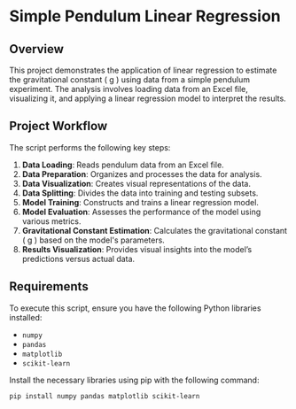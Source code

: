 # Simple Pendulum Linear Regression

## Overview

This project demonstrates the application of linear regression to estimate the gravitational constant \( g \) using data from a simple pendulum experiment. The analysis involves loading data from an Excel file, visualizing it, and applying a linear regression model to interpret the results.

## Project Workflow

The script performs the following key steps:

1. **Data Loading**: Reads pendulum data from an Excel file.
2. **Data Preparation**: Organizes and processes the data for analysis.
3. **Data Visualization**: Creates visual representations of the data.
4. **Data Splitting**: Divides the data into training and testing subsets.
5. **Model Training**: Constructs and trains a linear regression model.
6. **Model Evaluation**: Assesses the performance of the model using various metrics.
7. **Gravitational Constant Estimation**: Calculates the gravitational constant \( g \) based on the model's parameters.
8. **Results Visualization**: Provides visual insights into the model’s predictions versus actual data.

## Requirements

To execute this script, ensure you have the following Python libraries installed:

- `numpy`
- `pandas`
- `matplotlib`
- `scikit-learn`

Install the necessary libraries using pip with the following command:

```bash
pip install numpy pandas matplotlib scikit-learn
